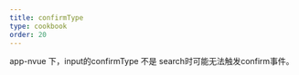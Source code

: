```yaml
---
title: confirmType
type: cookbook
order: 20
---
```


app-nvue 下，input的confirmType 不是 search时可能无法触发confirm事件。

